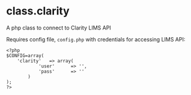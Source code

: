 # class.clarity

A php class to connect to Clarity LIMS API

Requires config file, `config.php` with credentials for accessing LIMS API:

	<?php
	$CONFIG=array(
		'clarity'	=> array(
				'user' 		=> '', 
				'pass' 		=> ''
			)
	);
	?>
